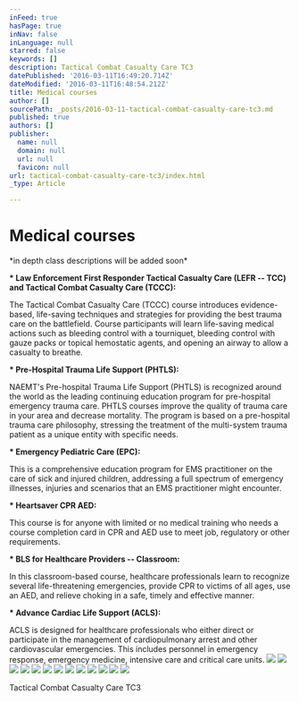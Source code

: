 ```yaml
---
inFeed: true
hasPage: true
inNav: false
inLanguage: null
starred: false
keywords: []
description: Tactical Combat Casualty Care TC3
datePublished: '2016-03-11T16:49:20.714Z'
dateModified: '2016-03-11T16:48:54.212Z'
title: Medical courses
author: []
sourcePath: _posts/2016-03-11-tactical-combat-casualty-care-tc3.md
published: true
authors: []
publisher:
  name: null
  domain: null
  url: null
  favicon: null
url: tactical-combat-casualty-care-tc3/index.html
_type: Article

---
```

# Medical courses

\*in depth class descriptions will be added soon\*

**\* Law Enforcement First Responder Tactical Casualty Care (LEFR -- TCC) and Tactical Combat Casualty Care (TCCC):**

The Tactical Combat Casualty Care (TCCC) course introduces evidence-based, life-saving techniques and strategies for providing the best trauma care on the battlefield. Course participants will learn life-saving medical actions such as bleeding control with a tourniquet, bleeding control with gauze packs or topical hemostatic agents, and opening an airway to allow a casualty to breathe.

**\* Pre-Hospital Trauma Life Support (PHTLS):**

NAEMT's Pre-hospital Trauma Life Support (PHTLS) is recognized around the world as the leading continuing education program for pre-hospital emergency trauma care. PHTLS courses improve the quality of trauma care in your area and decrease mortality. The program is based on a pre-hospital trauma care philosophy, stressing the treatment of the multi-system trauma patient as a unique entity with specific needs.

**\* Emergency Pediatric Care (EPC):**

This is a comprehensive education program for EMS practitioner on the care of sick and injured children, addressing a full spectrum of emergency illnesses, injuries and scenarios that an EMS practitioner might encounter.

**\* Heartsaver CPR AED:**

This course is for anyone with limited or no medical training who needs a course completion card in CPR and AED use to meet job, regulatory or other requirements.

**\* BLS for Healthcare Providers -- Classroom:**

In this classroom-based course, healthcare professionals learn to recognize several life-threatening emergencies, provide CPR to victims of all ages, use an AED, and relieve choking in a safe, timely and effective manner.

**\* Advance Cardiac Life Support (ACLS):**

ACLS is designed for healthcare professionals who either direct or participate in the management of cardiopulmonary arrest and other cardiovascular emergencies. This includes personnel in emergency response, emergency medicine, intensive care and critical care units.
![](https://the-grid-user-content.s3-us-west-2.amazonaws.com/846ca088-e026-4ba3-b027-5a38ed12c407.jpg)
![](https://the-grid-user-content.s3-us-west-2.amazonaws.com/0a648478-dcc7-4fec-a9b9-ecce909db771.jpg)
![](https://the-grid-user-content.s3-us-west-2.amazonaws.com/a18f3073-38b1-4a2c-8809-28faeb21f415.jpg)
![](https://the-grid-user-content.s3-us-west-2.amazonaws.com/51522be1-defe-4855-b05e-efecd7fe18f6.jpg)
![](https://the-grid-user-content.s3-us-west-2.amazonaws.com/6e3b33bc-a0d9-485f-a434-d8da868f334b.jpg)
![](https://the-grid-user-content.s3-us-west-2.amazonaws.com/dd09bb42-034b-4690-a2fb-e08032d3604c.jpg)
![](https://the-grid-user-content.s3-us-west-2.amazonaws.com/fbe46e93-0121-4177-a5ef-3b1c054c76ca.jpg)
![](https://the-grid-user-content.s3-us-west-2.amazonaws.com/06d31eaf-2643-43fa-b65d-8d666d49fa7f.jpg)
![](https://the-grid-user-content.s3-us-west-2.amazonaws.com/c4cb9870-a2bc-43df-9842-07b413658199.jpg)
![](https://the-grid-user-content.s3-us-west-2.amazonaws.com/ef193274-c7bd-48e0-bd3d-2f546b0d947a.jpg)
![](https://the-grid-user-content.s3-us-west-2.amazonaws.com/5657e8c1-6ecd-4602-9ece-106de437c2d5.jpg)
![](https://the-grid-user-content.s3-us-west-2.amazonaws.com/ec8a2b75-b13f-48f0-bb1d-af3cda6146d8.jpg)
![](https://the-grid-user-content.s3-us-west-2.amazonaws.com/71213701-0760-4bab-bab8-f8dd494360de.jpg)

Tactical Combat Casualty Care TC3